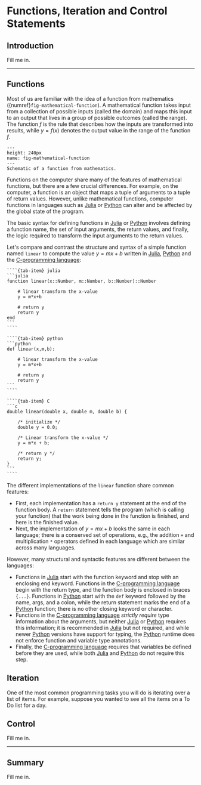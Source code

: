 # Functions, Iteration and Control Statements

## Introduction 
Fill me in.

---

## Functions

Most of us are familiar with the idea of a function from mathematics ({numref}`fig-mathematical-function`). A mathematical function takes input from a collection of possible inputs (called the domain) and maps this input to an output that lives in a group of possible outcomes (called the range). The function $f$ is the rule that describes how the inputs are transformed into results, while $y = f(x)$ denotes the output value in the range of the function $f$.

```{figure} ./figs/Fig-Mathematical-Function.pdf
---
height: 240px
name: fig-mathematical-function
---
Schematic of a function from mathematics. 
```

Functions on the computer share many of the features of mathematical functions, but there are a few crucial differences. For example, on the computer, a function is an object that maps a tuple of arguments to a tuple of return values. However, unlike mathematical functions, computer functions in languages such as [Julia](https://docs.julialang.org) or [Python](https://www.python.org) can alter and be affected by the global state of the program.

The basic syntax for defining functions in [Julia](https://docs.julialang.org) or [Python](https://www.python.org) involves defining a function name, the set of input arguments, the return values, and finally, the logic required to transform the input arguments to the return values. 

Let's compare and contrast the structure and syntax of a simple function named `linear` to compute the value $y = mx+b$ written in [Julia](https://docs.julialang.org), [Python](https://www.python.org) and the [C-programming language](https://en.wikipedia.org/wiki/C_(programming_language)):


`````{tab-set}
````{tab-item} julia
```julia
function linear(x::Number, m::Number, b::Number)::Number
    
    # linear transform the x-value
    y = m*x+b

    # return y 
    return y
end
```
````

````{tab-item} python
```python
def linear(x,m,b):

    # linear transform the x-value
    y = m*x+b

    # return y 
    return y
```
````

````{tab-item} C
```c
double linear(double x, double m, double b) {

    /* initialize */
    double y = 0.0;
    
    /* Linear transform the x-value */
    y = m*x + b;

    /* return y */
    return y;
}
```
````
`````

The different implementations of the `linear` function share common features:
* First, each implementation has a `return y` statement at the end of the function body. A `return` statement tells the program (which is calling your function) that the work being done in the function is finished, and here is the finished value.
* Next, the implementation of $y = mx+b$ looks the same in each language; there is a conserved set of operations, e.g., the addition `+` and multiplication `*` operators defined in each language which are similar across many languages. 

However, many structural and syntactic features are different between the languages:
* Functions in [Julia](https://docs.julialang.org) start with the function keyword and stop with an enclosing end keyword. Functions in the [C-programming language](https://en.wikipedia.org/wiki/C_(programming_language)) begin with the return type, and the function body is enclosed in braces `{...}`. Functions in [Python](https://www.python.org) start with the `def` keyword followed by the name, args, and a colon, while the return statement marks the end of a [Python](https://www.python.org) function; there is no other closing keyword or character.
* Functions in the [C-programming language](https://en.wikipedia.org/wiki/C_(programming_language)) _strictly require_ type information about the arguments, but neither [Julia](https://docs.julialang.org) or [Python](https://www.python.org) requires this information; it is recommended in [Julia](https://docs.julialang.org) but not required, and while newer [Python](https://www.python.org) versions have support for typing, the [Python](https://www.python.org) runtime does not enforce function and variable type annotations.
* Finally, the [C-programming language](https://en.wikipedia.org/wiki/C_(programming_language)) requires that variables be defined before they are used, while both [Julia](https://docs.julialang.org) and [Python](https://www.python.org) do not require this step.

## Iteration
One of the most common programming tasks you will do is iterating over a list of items. For example, suppose you wanted to see all the items on a To Do list for a day. 

## Control
Fill me in.

---

## Summary
Fill me in. 